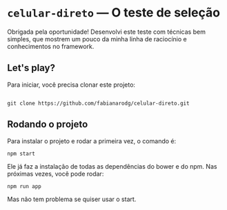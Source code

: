 # `celular-direto` — O teste de seleção

Obrigada pela oportunidade! 
Desenvolvi este teste com técnicas bem simples, que mostrem um pouco da minha linha de raciocínio e conhecimentos no framework.



## Let's play?

Para iniciar, você precisa clonar este projeto:

```

git clone https://github.com/fabianarodg/celular-direto.git

```

## Rodando o projeto 

Para instalar o projeto e rodar a primeira vez, o comando é:

```
npm start
```

Ele já faz a instalação de todas as dependências do bower e do npm. Nas próximas vezes, você pode rodar:

```
npm run app
```
Mas não tem problema se quiser usar o start.




